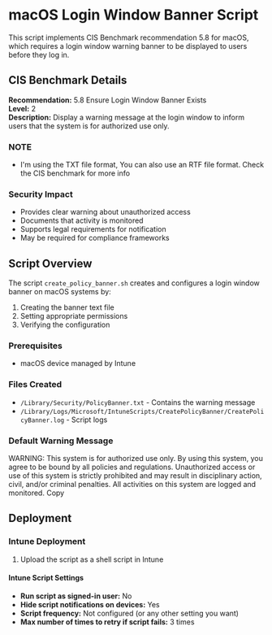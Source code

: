 # macOS Login Window Banner Script

This script implements CIS Benchmark recommendation 5.8 for macOS, which requires a login window warning banner to be displayed to users before they log in.

## CIS Benchmark Details

**Recommendation:** 5.8 Ensure Login Window Banner Exists  
**Level:** 2  
**Description:** Display a warning message at the login window to inform users that the system is for authorized use only.

### NOTE
- I'm using the TXT file format, You can also use an RTF file format. Check the CIS benchmark for more info

### Security Impact
- Provides clear warning about unauthorized access
- Documents that activity is monitored
- Supports legal requirements for notification
- May be required for compliance frameworks

## Script Overview

The script `create_policy_banner.sh` creates and configures a login window banner on macOS systems by:
1. Creating the banner text file
2. Setting appropriate permissions 
3. Verifying the configuration

### Prerequisites
- macOS device managed by Intune

### Files Created
- `/Library/Security/PolicyBanner.txt` - Contains the warning message
- `/Library/Logs/Microsoft/IntuneScripts/CreatePolicyBanner/CreatePolicyBanner.log` - Script logs

### Default Warning Message
WARNING: This system is for authorized use only.
By using this system, you agree to be bound by all policies and regulations.
Unauthorized access or use of this system is strictly prohibited and may result in disciplinary action, civil, and/or criminal penalties.
All activities on this system are logged and monitored.
Copy
## Deployment

### Intune Deployment
1. Upload the script as a shell script in Intune

#### Intune Script Settings
* **Run script as signed-in user:** No
* **Hide script notifications on devices:** Yes
* **Script frequency:** Not configured (or any other setting you want)
* **Max number of times to retry if script fails:** 3 times